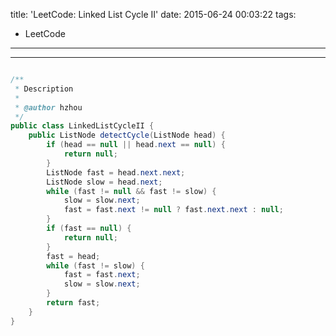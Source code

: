 title: 'LeetCode: Linked List Cycle II'
date: 2015-06-24 00:03:22
tags:
 - LeetCode
---
<hr/>    

```java

/**
 * Description
 *
 * @author hzhou
 */
public class LinkedListCycleII {
	public ListNode detectCycle(ListNode head) {
		if (head == null || head.next == null) {
			return null;
		}
		ListNode fast = head.next.next;
		ListNode slow = head.next;
		while (fast != null && fast != slow) {
			slow = slow.next;
			fast = fast.next != null ? fast.next.next : null;
		}
		if (fast == null) {
			return null;
		}
		fast = head;
		while (fast != slow) {
			fast = fast.next;
			slow = slow.next;
		}
		return fast;
	}
}
```

